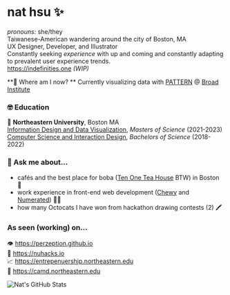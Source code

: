 # nat hsu ✨
_pronouns:_ she/they  
Taiwanese-American wandering around the city of Boston, MA  
UX Designer, Developer, and Illustrator  
Constantly seeking *experience* with up and coming  and constantly adapting to prevalent user experience trends.  
https://indefinities.one _(WIP)_  
  
**📍 Where am I now? ** 
Currently visualizing data with [PATTERN](https://pattern.broadinstitute.org/) @ [Broad Institute](https://www.broadinstitute.org/)  
  
### 🤓 Education
🐾 **Northeastern University**, Boston MA  
[Information Design and Data Visualization](https://camd.northeastern.edu/program/information-design-and-data-visualization-ms/), _Masters of Science_ (2021-2023)  
[Computer Science and Interaction Design](https://www.khoury.northeastern.edu/programs/bs-computer-sciencedesign/), _Bachelors of Science_ (2018-2022)  


### 💬 Ask me about...
* cafés and the best place for boba ([Ten One Tea House](https://www.tenoneteahouse.com/) BTW) in Boston 🧋
* work experience in front-end web development ([Chewy](https://www.chewy.com/) and [Numerated](https://www.numerated.com/)) 👨‍💻
* how many Octocats I have won from hackathon drawing contests (2) 🖍

### As seen (working) on...  
👁️ https://perzeption.github.io  
🐙 https://nuhacks.io   
📈 https://entrepenuership.northeastern.edu  
🎨 https://camd.northeastern.edu  
  
  
![Nat's GitHub Stats](https://github-readme-stats.vercel.app/api?username=indefinities&count_private=true&show_icons=true&theme=dracula)
<!--
**indefinities/indefinities** is a ✨ _special_ ✨ repository because its `README.md` (this file) appears on your GitHub profile.

Here are some ideas to get you started:

- 🔭 I’m currently working on ...
- 🌱 I’m currently learning ...
- 👯 I’m looking to collaborate on ...
- 🤔 I’m looking for help with ...
- 💬 Ask me about ...
- 📫 How to reach me: ...
- 😄 Pronouns: ...
- ⚡ Fun fact: ...
-->
